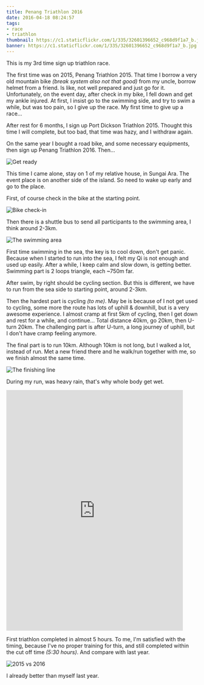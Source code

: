 ```yaml
---
title: Penang Triathlon 2016
date: 2016-04-18 08:24:57
tags:
- race
- triathlon
thumbnail: https://c1.staticflickr.com/1/335/32601396652_c968d9f1a7_b.jpg
banner: https://c1.staticflickr.com/1/335/32601396652_c968d9f1a7_b.jpg
---
```


This is my 3rd time sign up triathlon race.

The first time was on 2015, Penang Triathlon 2015. That time I borrow a very old mountain bike _(break system also not that good)_ from my uncle, borrow helmet from a friend. Is like, not well prepared and just go for it. Unfortunately, on the event day, after check in my bike, I fell down and get my ankle injured. At first, I insist go to the swimming side, and try to swim a while, but was too pain, so I give up the race. My first time to give up a race...

After rest for 6 months, I sign up Port Dickson Triathlon 2015. Thought this time I will complete, but too bad, that time was hazy, and I withdraw again.

On the same year I bought a road bike, and some necessary equipments, then sign up Penang Triathlon 2016. Then...

![Get ready](https://c1.staticflickr.com/1/373/32601394902_6c7666a980_b.jpg)

This time I came alone, stay on 1 of my relative house, in Sungai Ara. The event place is on another side of the island. So need to wake up early and go to the place.

First, of course check in the bike at the starting point.

![Bike check-in](https://c1.staticflickr.com/1/442/32601394542_5da726c379_b.jpg)

Then there is a shuttle bus to send all participants to the swimming area, I think around 2-3km.

![The swimming area](https://c1.staticflickr.com/1/299/32601393962_47f8105044_b.jpg)

First time swimming in the sea, the key is to cool down, don't get panic. Because when I started to run into the sea, I felt my Qi is not enough and used up easily. After a while, I keep calm and slow down, is getting better. Swimming part is 2 loops triangle, each ~750m far.

After swim, by right should be cycling section. But this is different, we have to run from the sea side to starting point, around 2-3km.

Then the hardest part is cycling _(to me)_. May be is because of I not get used to cycling, some more the route has lots of uphill & downhill, but is a very awesome experience. I almost cramp at first 5km of cycling, then I get down and rest for a while, and continue... Total distance 40km, go 20km, then U-turn 20km. The challenging part is after U-turn, a long journey of uphill, but I don't have cramp feeling anymore.

The final part is to run 10km. Although 10km is not long, but I walked a lot, instead of run. Met a new friend there and he walk/run together with me, so we finish almost the same time.

![The finishing line](https://c1.staticflickr.com/1/622/32374875210_cd9c57cc8f_b.jpg)

During my run, was heavy rain, that's why whole body get wet.

<iframe src='https://connect.garmin.com/modern/activity/embed/1131238027' title='Penang Triathlon 2016' width='465' height='634' frameborder='0'></iframe>

First triathlon completed in almost 5 hours. To me, I'm satisfied with the timing, because I've no proper training for this, and still completed within the cut off time _(5:30 hours)_. And compare with last year.

![2015 vs 2016](https://c1.staticflickr.com/1/608/32601396082_79a26317db_b.jpg)

I already better than myself last year.
